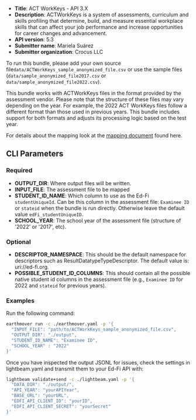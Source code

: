 * **Title**:  ACT WorkKeys - API 3.X
* **Description**: ACTWorkKeys is a system of assessments, curriculum and skills profiling that determine, build, and measure essential workplace skills that can affect your job performance and increase opportunities for career changes and advancement.
* **API version**: 5.3
* **Submitter name**: Mariela Suárez
* **Submitter organization**: Crocus LLC
  
To run this bundle, please add your own source file<code>data/ACTWorkKeys_sample_anonymized_file.csv</code> or use the sample files (<code>data/sample_anonymized_file2017.csv</code> or <code>data/sample_anonymized_file2022.csv</code>).

This bundle works with ACTWorkKeys files in the format provided by the assessment vendor. Please note that the structure of these files may vary depending on the year. For example, the 2022 ACT WorkKeys files follow a different format than those used in previous years. This bundle includes support for both formats and adjusts its processing logic based on the test year.

For details about the mapping look at the [mapping document](./mapping.md) found here.

## CLI Parameters

### Required
- **OUTPUT_DIR**: Where output files will be written.
- **INPUT_FILE**: The assessment file to be mapped
- **STUDENT_ID_NAME**: Which column to use as the Ed-Fi `studentUniqueId`. Can be this column in the assessment file: `Examinee ID` or `stateid` when the bundle is run directly. Otherwise leave the default value `edFi_studentUniqueID`. 
- **SCHOOL_YEAR**: The school year of the assessment file (structure of '2022' or '2017', etc).

### Optional
- **DESCRIPTOR_NAMESPACE**: This should be the default namespace for descriptors such as ResultDatatypeTypeDescriptor. The default value is: uri://ed-fi.org.
- **POSSIBLE_STUDENT_ID_COLUMNS**: This should contain all the possible native student id columns in the assessment file (e.g., `Examinee ID` for 2022 and `stateid` for previous years). 


### Examples

Run the following command:
```bash
earthmover run -c ./earthmover.yaml -p '{
  "INPUT_FILE": "path/to/ACTWorkKeys_sample_anonymized_file.csv",
  "OUTPUT_DIR": "./output",
  "STUDENT_ID_NAME": "Examinee ID",
  "SCHOOL_YEAR" : "2022"
}'
```

Once you have inspected the output JSONL for issues, check the settings in lightbeam.yaml and transmit them to your Ed-Fi API with:

```bash
lightbeam validate+send -c ./lightbeam.yaml -p '{
  "DATA_DIR": "./output/",
  "API_YEAR": "yourAPIYear",
  "BASE_URL": "yourURL",
  "EDFI_API_CLIENT_ID": "yourID",
  "EDFI_API_CLIENT_SECRET": "yourSecret"
}'
```